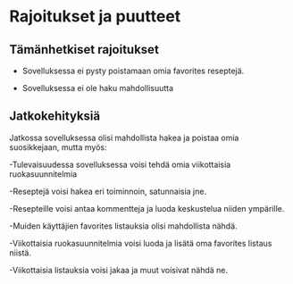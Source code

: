 # Rajoitukset ja puutteet

## Tämänhetkiset rajoitukset

- Sovelluksessa ei pysty poistamaan omia favorites reseptejä.

- Sovelluksessa ei ole haku mahdollisuutta

## Jatkokehityksiä

Jatkossa sovelluksessa olisi mahdollista hakea ja poistaa omia suosikkejaan, mutta myös:


-Tulevaisuudessa sovelluksessa voisi tehdä omia viikottaisia ruokasuunnitelmia

-Reseptejä voisi hakea eri toiminnoin, satunnaisia jne.

-Resepteille voisi antaa kommentteja ja luoda keskustelua niiden ympärille.

-Muiden käyttäjien favorites listauksia olisi mahdollista nähdä.

-Viikottaisia ruokasuunnitelmia voisi luoda ja lisätä oma favorites listaus niistä.

-Viikottaisia listauksia voisi jakaa ja muut voisivat nähdä ne.
